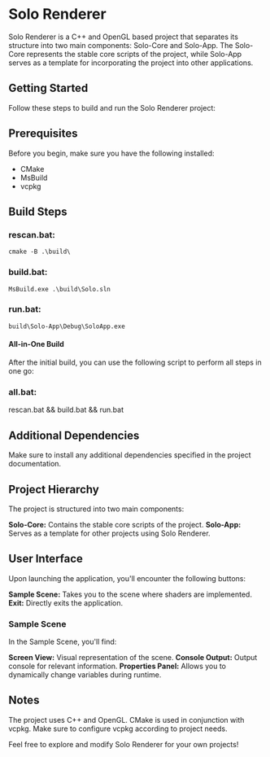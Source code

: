 # Solo Renderer
Solo Renderer is a C++ and OpenGL based project that separates its structure into two main components: Solo-Core and Solo-App. The Solo-Core represents the stable core scripts of the project, while Solo-App serves as a template for incorporating the project into other applications.

## Getting Started
Follow these steps to build and run the Solo Renderer project:

## Prerequisites
Before you begin, make sure you have the following installed:

- CMake
- MsBuild
- vcpkg

## Build Steps
### rescan.bat:

```cmake -B .\build\```

### build.bat:

```MsBuild.exe .\build\Solo.sln```

### run.bat:

```build\Solo-App\Debug\SoloApp.exe```

#### All-in-One Build
After the initial build, you can use the following script to perform all steps in one go:

### all.bat:

rescan.bat && build.bat && run.bat

## Additional Dependencies
Make sure to install any additional dependencies specified in the project documentation.

## Project Hierarchy
The project is structured into two main components:

**Solo-Core:** Contains the stable core scripts of the project.
**Solo-App:** Serves as a template for other projects using Solo Renderer.

## User Interface
Upon launching the application, you'll encounter the following buttons:

**Sample Scene:** Takes you to the scene where shaders are implemented.
**Exit:** Directly exits the application.

### Sample Scene
In the Sample Scene, you'll find:

**Screen View:** Visual representation of the scene.
**Console Output:** Output console for relevant information.
**Properties Panel:** Allows you to dynamically change variables during runtime.

## Notes
The project uses C++ and OpenGL.
CMake is used in conjunction with vcpkg. Make sure to configure vcpkg according to project needs.

Feel free to explore and modify Solo Renderer for your own projects!
